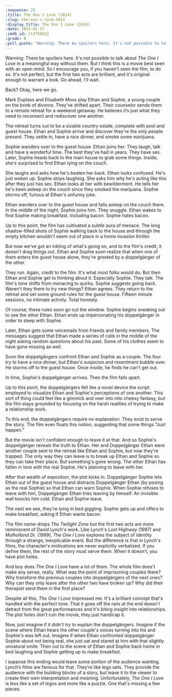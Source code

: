 ```yaml
---
:sequence: 25
:title: The One I Love (2014)
:slug: the-one-i-love-2014
:display_title: The One I Love (2014)
:date: 2015-01-17
:imdb_id: tt2756032
:grade: B
:pull_quote: "Warning: There be spoilers here. It's not possible to talk about _The One I Love_ in a meaningful way without them. But I think this is a movie best seen with an open mind. So I encourage you, if you haven't seen the film, to do so. It's not perfect, but the first two acts are brilliant, and it's original enough to warrant a look. Go ahead, I'll wait."
---
```

Warning: There be spoilers here. It's not possible to talk about _The One I Love_ in a meaningful way without them. But I think this is a movie best seen with an open mind. So I encourage you, if you haven't seen the film, to do so. It's not perfect, but the first two acts are brilliant, and it's original enough to warrant a look. Go ahead, I'll wait.

Back? Okay, here we go.

Mark Duplass and Elisabeth Moss play Ethan and Sophie, a young couple on the brink of divorce. They've drifted apart. Their counselor sends them to a remote retreat for a weekend getaway. He believes it’s just what they need to reconnect and rediscover one another.

The retreat turns out to be a sizable country estate, complete with pool and guest house. Ethan and Sophie arrive and discover they're the only people present. They settle in, have a nice dinner, and smoke some marijuana.

Sophie wanders over to the guest house.  Ethan joins her. They laugh, talk and have a wonderful time. The best they've had in years. They have sex. Later, Sophie heads back to the main house to grab some things. Inside, she's surprised to find Ethan lying on the couch. 

She laughs and asks how he's beaten her back. Ethan looks confused. He's just woken up. Sophie stops laughing. She asks him why he's acting like this after they just has sex. Ethan looks at her with bewilderment. He tells her he's been asleep on the couch since they smoked the marijuana. Sophie storms off, furious at Ethan's unfunny joke.

Ethan wanders over to the guest house and falls asleep on the couch there. In the middle of the night, Sophie joins him. They snuggle. Ethan wakes to find Sophie making breakfast. Including bacon. Sophie hates bacon.

Up to this point, the film has cultivated a subtle aura of menace. The long shadow-filled shots of Sophie walking back to the house and through the empty kitchen wouldn't seem out of place in a home invasion thriller.

But now we've got an inkling of what's going on, and to the film's credit, it doesn't drag things out.  Ethan and Sophie soon realize that when one of them enters the guest house alone, they're greeted by a doppelgänger of the other. 

They run. Again, credit to the film. It's what most folks would do. But then Ethan and Sophie get to thinking about it. Especially Sophie. They talk. The film's tone shifts from menacing to quirky. Sophie suggests going back. Weren't they there to try new things? Ethan agrees. They return to the retreat and set some ground rules for the guest house. Fifteen minute sessions, no intimate activity. Total honesty. 

Of course, these rules soon go out the window. Sophie begins sneaking out to see the other Ethan. Ethan ends up impersonating his doppelgänger in order to sleep with Sophie. 

Later, Ethan gets some voicemails from friends and family members. The messages suggest that Ethan made a series of calls in the middle of the night asking random questions about his past. Some of his clothes seem to have gone missing as well.

Soon the doppelgängers confront Ethan and Sophie as a couple. The four try to have a nice dinner, but Ethan's suspicion and resentment bubble over. He storms off to the guest house. Once inside, he finds he can't get out.

In time, Sophie's doppelgänger arrives. Then the film falls apart. 

Up to this point, the doppelgängers felt like a novel device the script employed to visualize Ethan and Sophie's perceptions of one another. This sort of thing could feel like a gimmick and veer into into cheesy fantasy, but the film stays grounded by focusing on the harsh realities of trying to make a relationship work.

To this end, the doppelgängers require no explanation. They exist to serve the story. The film even floats this notion, suggesting that some things “Just happen.”

But the movie isn't confident enough to leave it at that. And so Sophie's doppelgänger reveals the truth to Ethan. Her and Doppelgänger Ethan were another couple sent to the retreat like Ethan and Sophie, but now they're trapped. The only way they can leave is to break up Ethan and Sophie so they can take their place. But something's gone wrong. The other Ethan has fallen in love with the real Sophie. He's planning to leave with her.

After that wealth of exposition, the plot kicks in. Doppelgänger Sophie lets Ethan out of the guest house and distracts Doppelgänger Ethan (by posing as the real Sophie) so that Ethan can warn Sophie. When Sophie refuses to leave with him, Doppelgänger Ethan tries leaving by himself. An invisible wall knocks him cold. Ethan and Sophie leave. 

The next we see, they're lying in bed giggling. Sophie gets up and offers to make breakfast, asking if Ethan wants bacon.

The film name-drops _The Twilight Zone_ but the first two acts are more reminiscent of David Lynch's work.  Like Lynch's _Lost Highway (1997)_ and _Mulholland Dr. (1999)_, _The One I Love_ explores the subject of identity through a strange, inexplicable event. But the difference is that in Lynch's films, the character's motivations are never explicitly verbalized. If you define them, the rest of the story must serve them. When it doesn’t, you have plot holes.

And boy does _The One I Love_ have a lot of them. The whole film does't make any sense, really. What was the point of imprisoning couples there? Why transform the previous couples into doppelgängers of the next ones? Why can they only leave after the other two have broken up? Why did their therapist send them in the first place? 

Despite all this, _The One I Love_ impressed me. It's a brilliant concept that's handled with the perfect tone. That it goes off the rails at the end doesn't detract from the great performances and it's biting insight into relationships. The plot holes don’t ruin the movie, they just handicap it.

Now, just imagine if it didn't try to explain the doppelgängers. Imagine if the scene where Ethan hears the other couple's voices turning into his and Sophie's was left out. Imagine if when Ethan confronted doppelgänger Sophie about not being real, she just sat and stared at him with that slightly unnatural smile. Then cut to the scene of Ethan and Sophie back home in bed laughing and Sophie getting up to make breakfast.

I suppose this ending would leave some portion of the audience wanting. Lynch’s films are famous for that. They’re like lego sets. They provide the audience with the building blocks of a story, but leave it to the viewer to create their own interpretation and meaning. Unfortunately, _The One I Love_ is less like a set of legos and more like a puzzle. One that's missing a few pieces.
